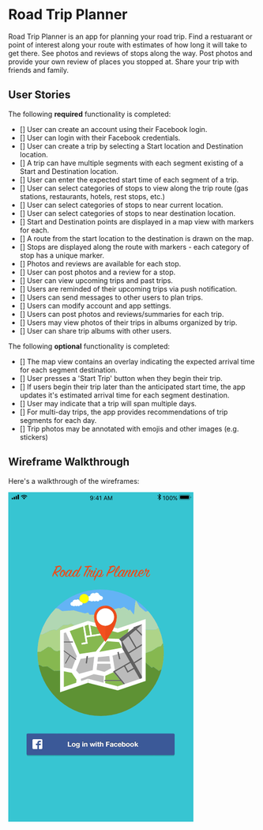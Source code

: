 # Road Trip Planner

Road Trip Planner is an app for planning your road trip.  Find a restuarant or point of interest along your route with estimates of how long it will take to get there.  See photos and reviews of stops along the way.  Post photos and provide your own review of places you stopped at.  Share your trip with friends and family.

## User Stories

The following **required** functionality is completed:

- [] User can create an account using their Facebook login.
- [] User can login with their Facebook credentials.
- [] User can create a trip by selecting a Start location and Destination location.
- [] A trip can have multiple segments with each segment existing of a Start and Destination location.
- [] User can enter the expected start time of each segment of a trip.
- [] User can select categories of stops to view along the trip route (gas stations, restaurants, hotels, rest stops, etc.)
- [] User can select categories of stops to near current location.
- [] User can select categories of stops to near destination location. 
- [] Start and Destination points are displayed in a map view with markers for each.
- [] A route from the start location to the destination is drawn on the map.
- [] Stops are displayed along the route with markers - each category of stop has a unique marker.
- [] Photos and reviews are available for each stop.
- [] User can post photos and a review for a stop.
- [] User can view upcoming trips and past trips.
- [] Users are reminded of their upcoming trips via push notification.
- [] Users can send messages to other users to plan trips.
- [] Users can modify account and app settings.
- [] Users can post photos and reviews/summaries for each trip.
- [] Users may view photos of their trips in albums organized by trip.
- [] User can share trip albums with other users.

The following **optional** functionality is completed:

- [] The map view contains an overlay indicating the expected arrival time for each segment destination.
- [] User presses a 'Start Trip' button when they begin their trip.
- [] If users begin their trip later than the anticipated start time, the app updates it's estimated arrival time for each segment destination.
- [] User may indicate that a trip will span multiple days.
- [] For multi-day trips, the app provides recommendations of trip segments for each day.
- [] Trip photos may be annotated with emojis and other images (e.g. stickers)

## Wireframe Walkthrough

Here's a walkthrough of the wireframes:

<img src='https://github.com/CodePath2017Group4/travel-app/blob/master/wireframes.gif' title='Video Walkthrough' width='' alt='Video Walkthrough' />
